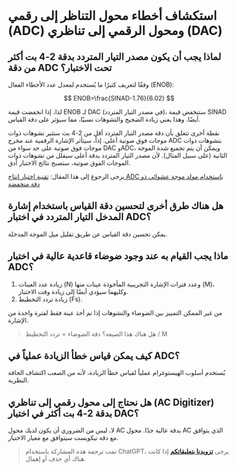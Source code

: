 # استكشاف أخطاء محول التناظر إلى رقمي (ADC) ومحول الرقمي إلى تناظري (DAC)

## لماذا يجب أن يكون مصدر التيار المتردد بدقة 2-4 بت أكثر من دقة ADC تحت الاختبار؟

وفقًا لتعريف كثيرًا ما يُستخدم لمعدل عدد الأخطاء الفعال (ENOB):

$$
ENOB=\frac{SINAD-1.76}{6.02}
$$

لذا، إذا انخفضت قيمة ENOB لـ DAC (في مصدر التيار المتردد)، ستنخفض قيمة SINAD أيضًا. وهذا يعني زيادة الضجيج والتشوهات نسبيًا، مما سيؤثر على دقة القياس.

نقطة أخرى تتعلق بأن دقة مصدر التيار المتردد أقل من 2-4 بت ستثير تشوهات ذوات موجات فوق صوتية أعلى. إذاً، سيتأثر الإشارة الرقمية عند مخرج ADC بتشوهات ذوات موجات فوق صوتية على حد سواء من DAC وADC، ويمكن أن يتم تجميع شدة الموجة الثانية (على سبيل المثال). لأن مصدر التيار المتردد بدقة أعلى سيقلل من تشوهات ذوات الموجات الفوق صوتية، ستصبح نتائج الاختبار أدق.

يرجى الرجوع إلى هذا المقال: [تقنية اختبار إنتاج ADC باستخدام مولد موجة عشوائي ذو دقة منخفضة](https://www.hindawi.com/journals/vlsi/2008/482159/)

## هل هناك طرق أخرى لتحسين دقة القياس باستخدام إشارة المدخل التيار المتردد في اختبار ADC؟

يمكن تحسين دقة القياس عن طريق تقليل ميل الموجة المدخلة.

## ماذا يجب القيام به عند وجود ضوضاء قاعدية عالية في اختبار ADC؟

1. زيادة عدد العينات (N) وعدد فترات الإشارة التجريبية المأخوذة عينات منها (M)، وكليهما سيؤدي أيضًا إلى زيادة وقت الاختبار.
2. زيادة تردد التخطيط (Fs).

من غير الممكن التمييز بين الضوضاء والتشوهات إذا تم أخذ عينة فقط لفترة واحدة من الإشارة.

> هل هناك هذا الصيغة؟ دقة الضوضاء = تردد التخطيط / M

## كيف يمكن قياس خطأ الزيادة عملياً في ADC؟

يُستخدم أسلوب الهيستوغرام عملياً لقياس خطأ الزيادة، لأنه من الصعب اكتشاف الحافة النظرية.

## هل نحتاج إلى محول رقمي إلى تناظري (AC Digitizer) بدقة 2-4 بت أكثر في اختبار DAC؟

لا، ليس من الضروري أن يكون لديك محول AC بدقة عالية جدًا. محول AC الذي يتوافق مع دقة نيكويست سيتوافق مع معيار الاختبار.

> تمت ترجمة هذه المشاركة باستخدام ChatGPT، يرجى [**تزويدنا بتعليقاتكم**](https://github.com/linyuxuanlin/Wiki_MkDocs/issues/new) إذا كانت هناك أي حذف أو إهمال.